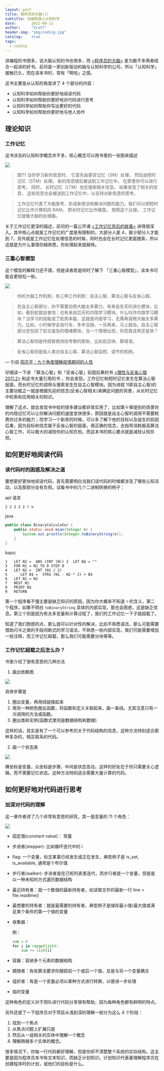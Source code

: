 ```yaml
---
layout: post
title: 程序员的大脑(1)
subtitle: 当编程遇上认知科学
date:       2021-08-11
author:     "Scott"
header-img: "img/coding.jpg"
catalog:    true
tags:
  - coding
---
```


讲编程的书很多，说大脑认知的书也很多，而 [<程序员的大脑>](https://www.manning.com/books/the-programmers-brain) 是为数不多两者结合一起讲的好书。前司是一家创新驱动的脑与认知科学的公司，所以「认知科学」接触已久，而在读本书时，常有「啊哈」之感。

这书主要是从认知的角度讲了 4 个部分的内容：

* 认知科学如何帮助你更好地阅读代码
* 认知科学如何帮助你更好地对代码进行思考
* 认知科学如何帮助你写出更好的代码
* 认知科学如何帮助你更好地与他人协作

## 理论知识

### 工作记忆

这书涉及的认知科学概念并不多，核心概念可以用书里的一张图来描述

![](https://scottming-blog-1253938325.cos.ap-beijing.myqcloud.com/2021-08-11-210811-working_memory.png)

> 图7.1 当你学习新的信息时， 它首先由感官记忆（SM）处理， 然后由短时记忆（STM）处理。 新的信息随后被送到工作记忆中， 在那里你可以进行思考。 同时， 长时记忆（LTM）也在搜索相关信息。 如果发现了相关的信息， 这些信息也会被送到工作记忆中，以支持对新信息的思考。

> 工作记忆代表了大脑思考、形成新想法和解决问题的能力。我们可以把短时记忆比作计算机的 RAM， 把长时记忆比作硬盘。 按照这个比喻， 工作记忆就像大脑的处理器。

关于工作记忆更深的描述，前司的一篇公开课 [<工作记忆背后的故事>](https://mp.weixin.qq.com/s/hwBVg_ecUQ2VR6hKpsoENQ) 讲得很深入。其中核心点就是工作记忆的广度是有限制的，大部分人是 4，极少部分人才能到 7，另外就是工作记忆在处理信息的时候，同时也会在长时记忆里面搜索，所以这就是为什么事情你越熟悉，你处理起来就越快。


### 三重心智模型

这个模型的解释力还不错，但是读者若是同时了解下 「三重心智模型」，读本书可能会更轻松一些。

![](https://scottming-blog-1253938325.cos.ap-beijing.myqcloud.com/2021-08-11-210811-the_tri_process_model.png)

> 你的大脑工作机制，有三种工作机制：自主心智、算法心智与反省心智。
 
> 在自主心智部分，你不需要动用大脑太多算力，有来自先天的进化模块，比如，看到蛇就会害怕；也有来自后天的内隐学习模块。什么叫作内隐学习模块？当学习的技能成了肌肉本能，这就是内隐学习，无需再调用大脑太多算力。比如，小时候学会自行车，多年没骑，一旦再来，马上就会。自主心智部分还包括了前文提及的情绪模块，当一个情境出现，你究竟该笑还是哭？
 
> 算法心智则是传统智商测验考察的那些，比如反应快、算得准。

> 反省心智则是指人类对自主心智、算法心智监控、调节的机制。

— 引自 [阳志平：九个角度理解疫情期间的人性](https://openmindclub.blog.caixin.com/archives/222035)

仔细读一下讲 「算法心智」和「反省心智」前因后果的书 [<理性与反省心智 2011.2>](https://www.amazon.com/-/zh/dp/B00XWVHKFM/ref=sr_1_18?__mk_zh_CN=%E4%BA%9A%E9%A9%AC%E9%80%8A%E7%BD%91%E7%AB%99&dchild=1&keywords=Keith+Stanovich&qid=1627775235&rnid=2941120011&s=books&sr=1-18) 和这书大量引用的书 [<Hypothetical Thinking: Dual Processes in Reasoning and Judgement-Routledge>](https://www.amazon.com/-/zh/gp/product/1841696609/ref=dbs_a_def_rwt_hsch_vapi_taft_p1_i2) ，你会发现，工作记忆和短时记忆发生在算法心智层面，而长时记忆的调用与搜索发生在自主心智模块。因为进程 1(即自主心智)的主要功能之一就是根据先前的信念(反省心智相关)来确定问题的背景，从长时记忆中检索和应用相关的知识。

理解了这点，就会发现书中给的很多建议都非常实用了，比如第十章提到的改善你的内隐记忆可以让你解决问题的速度变快很多，原因就是自主心智的调用不需要耗费你过多的脑力；而学习一个新库的时候，可以多了解下他的目标以及诞生的前因后果，因为目标和信念属于反省心智的层面，用正确的信念，去指导消耗极高算法心智工作，可以极大的减轻你的认知负担。而这本书的核心要点就是减轻认知负担。

## 如何更好地阅读代码

### 读代码时的困惑及解决之道

要想更好更快地阅读代码，首先需要明白当我们读代码的时候都涉及了哪些认知活动，以及那部分会有负担。试看书中的几个二进制转换的例子：

apl 语言

```apl
2 2 2 2 2 ⊤ n
```

java

```java
public class BinaryCalculator { 
    public static void mian(Integer n) { 
        System.out.println(Integer.toBinaryString(n)); 
    } 
}
```

basic

```basic
1   LET N2 =  ABS (INT (N)) 2  LET B$ = ""
3   FOR N1 = N2 TO 0 STEP 0
4   LET N2 =  INT (N1 / 2)
5      LET B$ =  STR$ (N1 - N2 * 2) + B$
6   LET N1 = N2
7   NEXT N1
8   PRINT B$
9   RETURN
```

第一个程序看不懂主要是缺乏知识的原因，因为你大概率不知道 `⊤` 的含义，第二个程序，如果不明白 `toBinaryString` 具体的内部实现，那也会困惑，这是缺乏信息。第三个则是因为有太多变量和计算过程了，我们的工作记忆一下子就超载了。

知道了我们困惑的点，那么就可以针对性的解决，比如不熟悉语法，那么可能需要借助闪卡之类的手段间断式的学习语法，不熟悉一些内部实现，我们可能需要增加一些注释，而工作记忆超载，那么我们可能需要分块等等。

### 工作记忆超载之后怎么办？

书里介绍了很有意思的几种办法

1) 画出依赖图

![](https://scottming-blog-1253938325.cos.ap-beijing.myqcloud.com/2021-08-11-210811-deps.png)

具体步骤是

1. 圈出变量，再用线链接起来
2. 用另一种颜色圈出函数，将函数和定义关联起来，画一条线。尤其注意只有一次调用的方法或函数。
3. 圈出类和实例(函数式里则是数据结构和数据)

这样的话，其实是有了一个可以参考的关于代码结构的信息，这种方法特别适合那种复杂的，相互联系的代码。

2) 画一个状态表

![](https://scottming-blog-1253938325.cos.ap-beijing.myqcloud.com/2021-08-11-210811-states.png)

横坐标是变量，众坐标是步骤，中间是状态变动，这样的好处在于你只需要关心逻辑，而不需要记忆状态。这种方法特别适合需要大量计算的代码。


## 如何更好地对代码进行思考

### 加深对代码的理解

这一章作者讲了几个非常有意思的研究，其一是变量的 11 个角色：

![](https://scottming-blog-1253938325.cos.ap-beijing.myqcloud.com/2021-08-11-210811-role.png)

* 固定值(constant value)： 常量
* 步进者(stepper):  比如循环迭代中的 i
* flag: 一个变量，标志某事已经发生或正在发生，典型例子是 is_set, is_available, 通常是个布尔值
* 步行者(walker): 步进者是在已知列表里迭代，而步行者是一个变量，但是是以一种未知的方式遍历数据结构
* 最近持有者：就一个数值的最新持有者，如读取文件的最新一行 line = file.readline()
* 最想要的持有者：就是最需要的持有者，典型例子是储存最小值/最大值或满足某个条件的第一个值的变量
* 收集器：

    例：  

    ```python
    sum = 0
    for i in range(list): 
        sum += list[i]
    ```
* 容器：容纳多个元素的数据结构
* 跟随者：有些算法要求你跟踪前一个或后一个值，总是与另一个变量耦合
* 组织者：有是一个变量必须以某种方式进行转换，以便进一步处理
* 临时变量

这种角色的定义对于团队进行代码分享很有帮助，因为每种角色都有鲜明的特点。

另外还提了一下程序员对于项目从浅到深的理解一般分为这么 4 个阶段：

1. 找到一个焦点
2. 从焦点问题上扩展只是
3. 然后从一组相关的实体中理解一个概念
4. 理解跨越多个实体的概念。

很多情况下，你每一行代码都好理解，但是你却不清楚整个系统的实际结构，这主要是因为程序员本书有文本知识，而缺乏计划知识。计划知识代表着理解程序员在创建程序时的计划，或他们的目标是什么。




